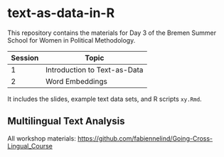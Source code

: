 # text-as-data-in-R

This repository contains the materials for Day 3 of the Bremen Summer School for Women in Political Methodology.

| Session |  Topic
|----------|----------|
| 1   | Introduction to Text-as-Data   | 
| 2 | Word Embeddings

It includes the slides, example text data sets, and R scripts `xy.Rmd`.

## Multilingual Text Analysis 

All workshop materials: https://github.com/fabiennelind/Going-Cross-Lingual_Course
